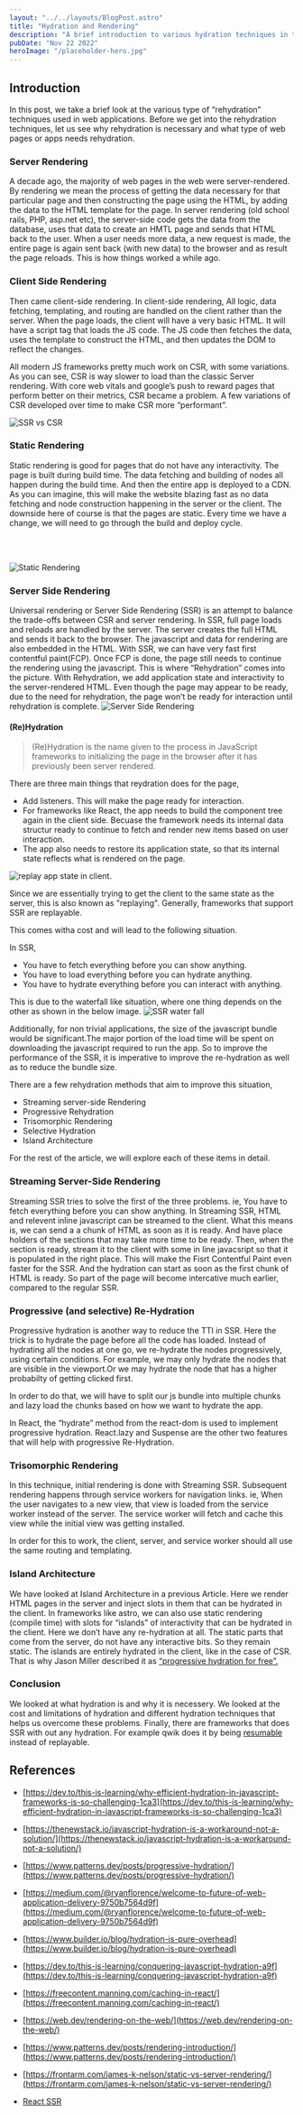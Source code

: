 ```yaml
---
layout: "../../layouts/BlogPost.astro"
title: "Hydration and Rendering"
description: "A brief introduction to various hydration techniques in the web."
pubDate: "Nov 22 2022"
heroImage: "/placeholder-hero.jpg"
---
```


## Introduction

In this post, we take a brief look at the various type of “rehydration” techniques used in web applications. Before we get into the rehydration techniques, let us see why rehydration is necessary and what type of web pages or apps needs rehydration.

### Server Rendering

A decade ago, the majority of web pages in the web were server-rendered. By rendering we mean the process of getting the data necessary for that particular page and then constructing the page using the HTML, by adding the data to the HTML template for the page. In server rendering (old school rails, PHP, asp.net etc), the server-side code gets the data from the database, uses that data to create an HMTL page and sends that HTML back to the user. When a user needs more data, a new request is made, the entire page is again sent back (with new data) to the browser and as result the page reloads. This is how things worked a while ago.

### Client Side Rendering

Then came client-side rendering. In client-side rendering, All logic, data fetching, templating, and routing are handled on the client rather than the server. When the page loads, the client will have a very basic HTML. It will have a script tag that loads the JS code. The JS code then fetches the data, uses the template to construct the HTML, and then updates the DOM to reflect the changes.

All modern JS frameworks pretty much work on CSR, with some variations. As you can see, CSR is way slower to load than the classic Server rendering. With core web vitals and google’s push to reward pages that perform better on their metrics, CSR became a problem. A few variations of CSR developed over time to make CSR more “performant”.

<img src="/hydration-1.png" alt="SSR vs CSR" />

### Static Rendering

Static rendering is good for pages that do not have any interactivity. The page is built during build time. The data fetching and building of nodes all happen during the build time. And then the entire app is deployed to a CDN. As you can imagine, this will make the website blazing fast as no data fetching and node construction happening in the server or the client.
The downside here of course is that the pages are static. Every time we have a change, we will need to go through the build and deploy cycle.

<br></br>

<img src="/static-rendering.png" alt="Static Rendering"></img>

### Server Side Rendering

Universal rendering or Server Side Rendering (SSR) is an attempt to balance the trade-offs between CSR and server rendering. In SSR, full page loads and reloads are handled by the server. The server creates the full HTML and sends it back to the browser. The javascript and data for rendering are also embedded in the HTML. With SSR, we can have very fast first contentful paint(FCP). Once FCP is done, the page still needs to continue the rendering using the javascript. This is where “Rehydration” comes into the picture. With Rehydration, we add application state and interactivity to the server-rendered HTML. Even though the page may appear to be ready, due to the need for rehydration, the page won’t be ready for interaction until rehydration is complete.
<img src="/ssr.png" alt="Server Side Rendering"></img>

#### (Re)Hydration

> (Re)Hydration is the name given to the process in JavaScript frameworks to initializing the page in the browser after it has previously been server rendered.

There are three main things that reydration does for the page,

- Add listeners. This will make the page ready for interaction.
- For frameworks like React, the app needs to build the component tree again in the client side. Becuase the framework needs its internal data structur ready to continue to fetch and render new items based on user interaction.
- The app also needs to restore its application state, so that its internal state reflects what is rendered on the page.

<img src="/replayable.png" alt="replay app state in client. "></img>

Since we are essentially trying to get the client to the same state as the server, this is also known as "replaying". Generally, frameworks that support SSR are replayable.

This comes witha cost and will lead to the following situation.

In SSR,

- You have to fetch everything before you can show anything.
- You have to load everything before you can hydrate anything.
- You have to hydrate everything before you can interact with anything.

This is due to the waterfall like situation, where one thing depends on the other as shown in the below image.
<img src="/ssr-waterfall.png" alt="SSR water fall"></img>

Additionally, for non trivial applications, the size of the javascript bundle would be significant.The major portion of the load time will be spent on downloading the javascript required to run the app. So to improve the performance of the SSR, it is imperative to improve the re-hydration as well as to reduce the bundle size.

There are a few rehydration methods that aim to improve this situation,

- Streaming server-side Rendering
- Progressive Rehydration
- Trisomorphic Rendering
- Selective Hydration
- Island Architecture

For the rest of the article, we will explore each of these items in detail.

### Streaming Server-Side Rendering

Streaming SSR tries to solve the first of the three problems. ie, You have to fetch everything before you can show anything. In Streaming SSR, HTML and relevent inline javascript can be streamed to the client. What this means is, we can send a a chunk of HTML as soon as it is ready. And have place holders of the sections that may take more time to be ready. Then, when the section is ready, stream it to the client with some in line javacsript so that it is populated in the right place.
This will make the Fisrt Contentful Paint even faster for the SSR. And the hydration can start as soon as the first chunk of HTML is ready. So part of the page will become intercative much earlier, compared to the regular SSR.

### Progressive (and selective) Re-Hydration

Progressive hydration is another way to reduce the TTI in SSR. Here the trick is to hydrate the page before all the code has loaded. Instead of hydrating all the nodes at one go, we re-hydrate the nodes progressively, using certain conditions. For example, we may only hydrate the nodes that are visible in the viewport.Or we may hydrate the node that has a higher probabilty of getting clicked first.

In order to do that, we will have to split our js bundle into multiple chunks and lazy load the chunks based on how we want to hydrate the app.

In React, the “hydrate” method from the react-dom is used to implement progressive hydration. React.lazy and Suspense are the other two features that will help with progressive Re-Hydration.

### Trisomorphic Rendering

In this technique, initial rendering is done with Streaming SSR. Subsequent rendering happens through service workers for navigation links. ie, When the user navigates to a new view, that view is loaded from the service worker instead of the server. The service worker will fetch and cache this view while the initial view was getting installed.

In order for this to work, the client, server, and service worker should all use the same routing and templating.

### Island Architecture

We have looked at Island Architecture in a previous Article. Here we render HTML pages in the server and inject slots in them that can be hydrated in the client. In frameworks like astro, we can also use static rendering (compile time) with slots for “islands” of interactivity that can be hydrated in the client. Here we don’t have any re-hydration at all. The static parts that come from the server, do not have any interactive bits. So they remain static. The islands are entirely hydrated in the client, like in the case of CSR. That is why Jason Miller described it as <a href="https://jasonformat.com/islands-architecture/#:~:text=The%20general%20idea%20of%20an,output%20from%20their%20corresponding%20widget." target="_blank">“progressive hydration for free”.</a>

### Conclusion

We looked at what hydration is and why it is necessery. We looked at the cost and limitations of hydration and different hydration techniques that helps us overcome these problems. Finally, there are frameworks that does SSR with out any hydration. For example qwik does it by being <a href='https://qwik.builder.io/docs/concepts/resumable/' target='_blank'>resumable</a> instead of replayable.

## References

- [https://dev.to/this-is-learning/why-efficient-hydration-in-javascript-frameworks-is-so-challenging-1ca3](https://dev.to/this-is-learning/why-efficient-hydration-in-javascript-frameworks-is-so-challenging-1ca3)

- [https://thenewstack.io/javascript-hydration-is-a-workaround-not-a-solution/](https://thenewstack.io/javascript-hydration-is-a-workaround-not-a-solution/)

- [https://www.patterns.dev/posts/progressive-hydration/](https://www.patterns.dev/posts/progressive-hydration/)

- [https://medium.com/@ryanflorence/welcome-to-future-of-web-application-delivery-9750b7564d9f](https://medium.com/@ryanflorence/welcome-to-future-of-web-application-delivery-9750b7564d9f)

- [https://www.builder.io/blog/hydration-is-pure-overhead](https://www.builder.io/blog/hydration-is-pure-overhead)

- [https://dev.to/this-is-learning/conquering-javascript-hydration-a9f](https://dev.to/this-is-learning/conquering-javascript-hydration-a9f)

- [https://freecontent.manning.com/caching-in-react/](https://freecontent.manning.com/caching-in-react/)

- [https://web.dev/rendering-on-the-web/](https://web.dev/rendering-on-the-web/)

- [https://www.patterns.dev/posts/rendering-introduction/](https://www.patterns.dev/posts/rendering-introduction/)

- [https://frontarm.com/james-k-nelson/static-vs-server-rendering/](https://frontarm.com/james-k-nelson/static-vs-server-rendering/)

- [React SSR](https://github.com/reactwg/react-18/discussions/37)
